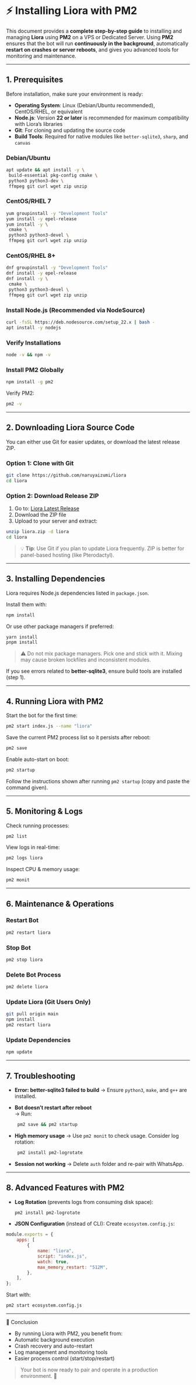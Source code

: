 # ⚡ Installing Liora with PM2

This document provides a **complete step-by-step guide** to installing and managing **Liora** using **PM2** on a VPS or Dedicated Server.
Using **PM2** ensures that the bot will run **continuously in the background**, automatically **restart on crashes or server reboots**, and gives you advanced tools for monitoring and maintenance.

---

## 1. Prerequisites

Before installation, make sure your environment is ready:

- **Operating System**: Linux (Debian/Ubuntu recommended), CentOS/RHEL, or equivalent
- **Node.js**: Version **22 or later** is recommended for maximum compatibility with Liora’s libraries
- **Git**: For cloning and updating the source code
- **Build Tools**: Required for native modules like `better-sqlite3`, `sharp`, and `canvas`

### Debian/Ubuntu
```bash
apt update && apt install -y \
 build-essential pkg-config cmake \
 python3 python3-dev \
 ffmpeg git curl wget zip unzip
```
### CentOS/RHEL 7
```bash
yum groupinstall -y "Development Tools"
yum install -y epel-release
yum install -y \
 cmake \
 python3 python3-devel \
 ffmpeg git curl wget zip unzip
```
### CentOS/RHEL 8+
```bash
dnf groupinstall -y "Development Tools"
dnf install -y epel-release
dnf install -y \
 cmake \
 python3 python3-devel \
 ffmpeg git curl wget zip unzip
```
### Install Node.js (Recommended via NodeSource)
```bash
curl -fsSL https://deb.nodesource.com/setup_22.x | bash -
apt install -y nodejs
```
### Verify Installations
```bash
node -v && npm -v
```
### Install PM2 Globally
```bash
npm install -g pm2
````
Verify PM2:
```bash
pm2 -v
```
---

## 2. Downloading Liora Source Code

You can either use Git for easier updates, or download the latest release ZIP.

### Option 1: Clone with Git
```bash
git clone https://github.com/naruyaizumi/liora
cd liora
```
### Option 2: Download Release ZIP

1. Go to: [Liora Latest Release](https://github.com/naruyaizumi/liora/releases/latest)
2. Download the ZIP file
3. Upload to your server and extract:
```bash
unzip liora.zip -d liora
cd liora
```
> 💡 **Tip**: Use Git if you plan to update Liora frequently. ZIP is better for panel-based hosting (like Pterodactyl).

---

## 3. Installing Dependencies

Liora requires Node.js dependencies listed in `package.json`.

Install them with:
```bash
npm install
```
Or use other package managers if preferred:
```bash
yarn install
pnpm install
```
> ⚠️ Do not mix package managers. Pick one and stick with it. Mixing may cause broken lockfiles and inconsistent modules.

If you see errors related to **better-sqlite3**, ensure build tools are installed (step 1).

---

## 4. Running Liora with PM2

Start the bot for the first time:
```bash
pm2 start index.js --name "liora"
```
Save the current PM2 process list so it persists after reboot:
```bash
pm2 save
```
Enable auto-start on boot:
```bash
pm2 startup
```
Follow the instructions shown after running `pm2 startup` (copy and paste the command given).

---

## 5. Monitoring & Logs

Check running processes:
```bash
pm2 list
```
View logs in real-time:
```bash
pm2 logs liora
```
Inspect CPU & memory usage:
```bash
pm2 monit
```
---

## 6. Maintenance & Operations

### Restart Bot
```bash
pm2 restart liora
```
### Stop Bot
```bash
pm2 stop liora
```
### Delete Bot Process
```bash
pm2 delete liora
```
### Update Liora (Git Users Only)
```bash
git pull origin main
npm install
pm2 restart liora
```
### Update Dependencies
```bash
npm update
```
---

## 7. Troubleshooting

- **Error: better-sqlite3 failed to build**
  → Ensure `python3`, `make`, and `g++` are installed.

- **Bot doesn’t restart after reboot**  
  → Run:
  ```bash
   pm2 save && pm2 startup
  ```
- **High memory usage**
  → Use `pm2 monit` to check usage. Consider log rotation:
  ```bash
   pm2 install pm2-logrotate
  ```
- **Session not working**
  → Delete `auth` folder and re-pair with WhatsApp.

---

## 8. Advanced Features with PM2

- **Log Rotation** (prevents logs from consuming disk space):
  ```bash
  pm2 install pm2-logrotate
  ```

- **JSON Configuration** (instead of CLI):
  Create `ecosystem.config.js`:

```javascript
module.exports = {
    apps: [
        {
            name: "liora",
            script: "index.js",
            watch: true,
            max_memory_restart: "512M",
        },
    ],
};
```

Start with:
```bash
pm2 start ecosystem.config.js
```
---

🌸 Conclusion

- By running Liora with PM2, you benefit from:
- Automatic background execution
- Crash recovery and auto-restart
- Log management and monitoring tools
- Easier process control (start/stop/restart)

> Your bot is now ready to pair and operate in a production environment. 🚀
